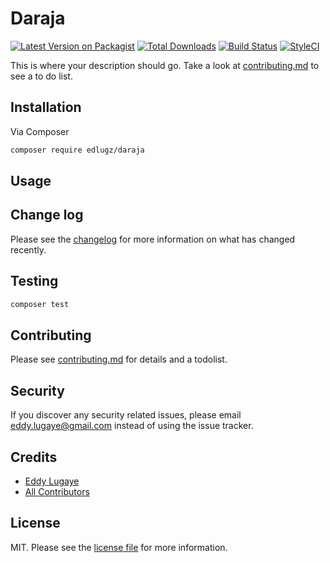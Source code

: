 # Daraja

[![Latest Version on Packagist][ico-version]][link-packagist]
[![Total Downloads][ico-downloads]][link-downloads]
[![Build Status][ico-travis]][link-travis]
[![StyleCI][ico-styleci]][link-styleci]

This is where your description should go. Take a look at [contributing.md](contributing.md) to see a to do list.

## Installation

Via Composer

```bash
composer require edlugz/daraja
```

## Usage

## Change log

Please see the [changelog](changelog.md) for more information on what has changed recently.

## Testing

```bash
composer test
```

## Contributing

Please see [contributing.md](contributing.md) for details and a todolist.

## Security

If you discover any security related issues, please email eddy.lugaye@gmail.com instead of using the issue tracker.

## Credits

- [Eddy Lugaye][link-author]
- [All Contributors][link-contributors]

## License

MIT. Please see the [license file](license.md) for more information.

[ico-version]: https://img.shields.io/packagist/v/edlugz/daraja.svg?style=flat-square
[ico-downloads]: https://img.shields.io/packagist/dt/edlugz/daraja.svg?style=flat-square
[ico-travis]: https://img.shields.io/travis/edlugz/daraja/master.svg?style=flat-square
[ico-styleci]: https://styleci.io/repos/12345678/shield

[link-packagist]: https://packagist.org/packages/edlugz/daraja
[link-downloads]: https://packagist.org/packages/edlugz/daraja
[link-travis]: https://travis-ci.org/edlugz/daraja
[link-styleci]: https://styleci.io/repos/12345678
[link-author]: https://github.com/edlugz
[link-contributors]: ../../contributors
